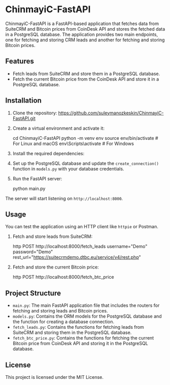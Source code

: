 # ChinmayiC-FastAPI

ChinmayiC-FastAPI is a FastAPI-based application that fetches data from SuiteCRM and Bitcoin prices from CoinDesk API and stores the fetched data in a PostgreSQL database. The application provides two main endpoints, one for fetching and storing CRM leads and another for fetching and storing Bitcoin prices.

## Features

- Fetch leads from SuiteCRM and store them in a PostgreSQL database.
- Fetch the current Bitcoin price from the CoinDesk API and store it in a PostgreSQL database.

## Installation

1. Clone the repository: https://github.com/suleymanozkeskin/ChinmayiC-FastAPI.git

2. Create a virtual environment and activate it:

    cd ChinmayiC-FastAPI
    python -m venv env
    source env/bin/activate # For Linux and macOS
    env\Scripts\activate # For Windows

3. Install the required dependencies:

4. Set up the PostgreSQL database and update the `create_connection()` function in `models.py` with your database credentials.

5. Run the FastAPI server:

    python main.py

The server will start listening on `http://localhost:8000`.

## Usage

You can test the application using an HTTP client like `httpie` or Postman.

1. Fetch and store leads from SuiteCRM:

    http POST http://localhost:8000/fetch_leads username="Demo" password="Demo" rest_url="https://suitecrmdemo.dtbc.eu/service/v4/rest.php"

2. Fetch and store the current Bitcoin price:

    http POST http://localhost:8000/fetch_btc_price

## Project Structure

- `main.py`: The main FastAPI application file that includes the routers for fetching and storing leads and Bitcoin prices.
- `models.py`: Contains the ORM models for the PostgreSQL database and the function for creating a database connection.
- `fetch_leads.py`: Contains the functions for fetching leads from SuiteCRM and storing them in the PostgreSQL database.
- `fetch_btc_price.py`: Contains the functions for fetching the current Bitcoin price from CoinDesk API and storing it in the PostgreSQL database.

## License

This project is licensed under the MIT License.
